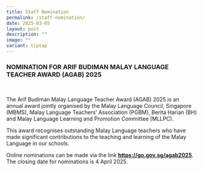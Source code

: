 ```yaml
---
title: Staff Nomination
permalink: /staff-nomination/
date: 2025-03-05
layout: post
description: ""
image: ""
variant: tiptap
---
```

<h3><strong>NOMINATION FOR ARIF BUDIMAN MALAY LANGUAGE TEACHER AWARD (AGAB) 2025</strong></h3>
<p>&nbsp;</p>
<p>The Arif Budiman Malay Language Teacher Award (AGAB) 2025 is an annual
award jointly organised by the Malay Language Council, Singapore (MBMS),
Malay Language Teachers’ Association (PGBM), Berita Harian (BH) and Malay
Language Learning and Promotion Committee (MLLPC).</p>
<p>This award recognises outstanding Malay Language teachers who have made
significant contributions to the teaching and learning of the Malay Language
in our schools.</p>
<p>Online nominations can be made via the link <strong><a href="https://go.gov.sg/agab2025" rel="noopener noreferrer nofollow" target="_blank">https://go.gov.sg/agab2025</a></strong>.
The closing date for nominations is 4 April 2025.</p>
<p></p>
<p></p>
<p></p>